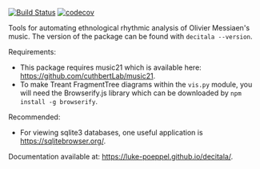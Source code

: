 [![Build Status](https://travis-ci.com/Luke-Poeppel/decitala.svg?token=YxpxoWhsVmQpyqxLyGf3&branch=master)](https://travis-ci.com/Luke-Poeppel/decitala)
[![codecov](https://codecov.io/gh/Luke-Poeppel/decitala/branch/v0.5.1/graph/badge.svg?token=YCIHA2REF1)](https://codecov.io/gh/Luke-Poeppel/decitala)

Tools for automating ethnological rhythmic analysis of Olivier Messiaen's music. The version of the package
can be found with ``decitala --version``. 

Requirements: 
- This package requires music21 which is available here:  https://github.com/cuthbertLab/music21. 
- To make Treant FragmentTree diagrams within the ``vis.py`` module, you will need the Browserify.js library which can be downloaded by ``npm install -g browserify``. 

Recommended:
- For viewing sqlite3 databases, one useful application is https://sqlitebrowser.org/. 

Documentation available at: https://luke-poeppel.github.io/decitala/.